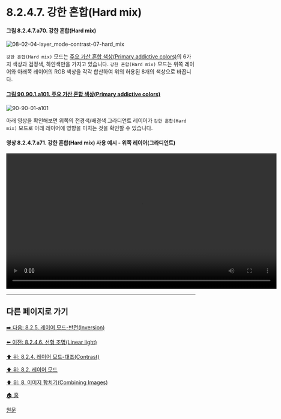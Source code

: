 # 8.2.4.7. 강한 혼합(Hard mix)
#### 그림 8.2.4.7.a70. 강한 혼합(Hard mix)
![08-02-04-layer_mode-contrast-07-hard_mix](https://github.com/wonder13662/gimp/assets/15767104/87b0abaf-9ebe-428f-95e5-8e7a32a644fd)

`강한 혼합(Hard mix)` 모드는 [주요 가산 혼합 색상(Primary addictive colors)](https://wonder13662.github.io/gimp/2.10.36_ko/90-90-01-color_model.html#%EA%B7%B8%EB%A6%BC-90901a101-color-model-rgb)의 6가지 색상과 검정색, 하얀색만을 가지고 있습니다. `강한 혼합(Hard mix)` 모드는 위쪽 레이어와 아래쪽 레이어의 RGB 색상을 각각 합산하여 위의 허용된 8개의 색상으로 바꿉니다.

<a id="90-90-01-a101"></a>

#### [그림 90.90.1.a101. 주요 가산 혼합 색상(Primary addictive colors)](./90-90-01-color_model.md#90-90-01-a101)
![90-90-01-a101](https://github.com/wonder13662/gimp/assets/15767104/20ee4023-afb8-4233-8d2b-70c46d5924c8)

아래 영상을 확인해보면 위쪽의 전경색/배경색 그라디언트 레이어가 `강한 혼합(Hard mix)` 모드로 아래 레이어에 영향을 미치는 것을 확인할 수 있습니다.

#### 영상 8.2.4.7.a71. 강한 혼합(Hard mix) 사용 예시 - 위쪽 레이어(그라디언트)
<video controls="controls" width="720" src="https://github.com/wonder13662/gimp/assets/15767104/15c11aac-f206-4c24-af4d-41620a32433c"></video>

***

## 다른 페이지로 가기

[➡️ 다음: 8.2.5. 레이어 모드-반전(Inversion)](./08-02-05-00-inversion-layer-modes.md)

[⬅️ 이전: 8.2.4.6. 선형 조명(Linear light)](./08-02-04-06-linear_light.md)

[⬆️ 위: 8.2.4. 레이어 모드-대조(Contrast)](./08-02-04-00-contrast-layer-modes.md)

[⬆️ 위: 8.2. 레이어 모드](./08-02-00-layer-modes.md)

[⬆️ 위: 8. 이미지 합치기(Combining Images)](./08-00-combining-images.md)

[🏠 홈](./00-home.md)

[원문](https://docs.gimp.org/2.10/ko/layer-mode-group-contrast.html#layer-mode-hard-mix)
